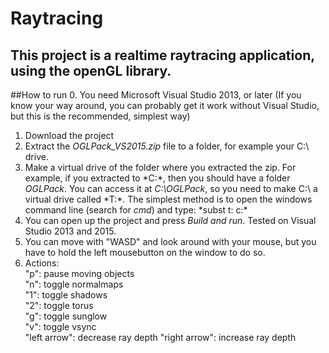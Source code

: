 # Raytracing
## This project is a realtime raytracing application, using the openGL library.

##How to run
0. You need Microsoft Visual Studio 2013, or later (If you know your way around, you can probably get it work without Visual Studio, but this is the recommended, simplest way)
1. Download the project
2. Extract the *OGLPack_VS2015.zip* file to a folder, for example your C:\ drive.
3. Make a virtual drive of the folder where you extracted the zip. For example, if you extracted to *C:\*, then you should have a folder *OGLPack*. You can access it at *C:\OGLPack*, so you need to make C:\ a virtual drive called *T:\*. The simplest method is to open the windows command line (search for *cmd*) and type: *subst t: c:\*
4. You can open up the project and press *Build and run*. Tested on Visual Studio 2013 and 2015.
5. You can move with "WASD" and look around with your mouse, but you have to hold the left mousebutton on the window to do so.
6. Actions:  
"p": pause moving objects  
"n": toggle normalmaps  
"1": toggle shadows  
"2": toggle torus  
"g": toggle sunglow  
"v": toggle vsync  
"left arrow": decrease ray depth
"right arrow": increase ray depth